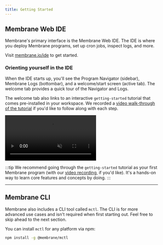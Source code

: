 ```yaml
---
title: Getting Started
---
```


## Membrane Web IDE

Membrane's primary interface is the Membrane Web IDE. The IDE is where you deploy Membrane programs, set up cron jobs, inspect logs, and more.

Visit <a href="https://membrane.io/ide" target="_blank">membrane.io/ide</a> to get started.

### Orienting yourself in the IDE

When the IDE starts up, you'll see the Program Navigator (sidebar), Membrane Logs (bottombar), and a welcome/start screen (active tab). The welcome tab provides a quick tour of the Navigator and Logs.

The welcome tab also links to an interactive `getting-started` tutorial that comes pre-installed in your workspace. We recorded a <a href="https://share.descript.com/view/Smb0rEUzMkk" target="_blank">video walk-through of the tutorial</a> if you'd like to follow along with each step.

<video src="/cloud-assets/getting-started.mp4" muted autoplay loop></video>

:::tip
We recommend going through the `getting-started` tutorial as your first Membrane program (with our <a href="https://share.descript.com/view/Smb0rEUzMkk" target="_blank">video recording</a>, if you'd like). It's a hands-on way to learn core features and concepts by doing.
:::

---

## Membrane CLI

Membrane also includes a CLI tool called `mctl`. The CLI is for more advanced use cases and isn't required when first starting out. Feel free to skip ahead to the next section.

You can install `mctl` for any platform via npm:

```sh
npm install -g @membrane/mctl
```
